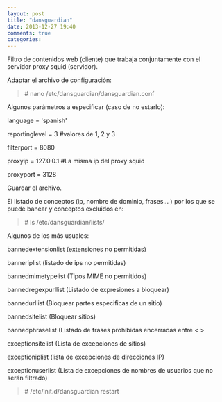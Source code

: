 ```yaml
---
layout: post
title: "dansguardian"
date: 2013-12-27 19:40
comments: true
categories: 
---
```

Filtro de contenidos web (cliente) que trabaja conjuntamente con el servidor proxy squid (servidor).

Adaptar el archivo de configuración:

>\# nano /etc/dansguardian/dansguardian.conf

Algunos parámetros a especificar (caso de no estarlo):

language = 'spanish'

reportinglevel = 3 #valores de 1, 2 y 3

filterport = 8080

proxyip = 127.0.0.1 #La misma ip del proxy squid

proxyport = 3128

Guardar el archivo.

El listado de conceptos (ip, nombre de dominio, frases... ) por los que se puede banear y conceptos excluidos en:

>\# ls /etc/dansguardian/lists/

Algunos de los más usuales:

bannedextensionlist (extensiones no permitidas) 

banneriplist (listado de ips no permitidas) 

bannedmimetypelist (Tipos MIME no permitidos) 

bannedregexpurllist  (Listado de expresiones a bloquear) 

bannedurllist (Bloquear partes especificas de un sitio) 

bannedsitelist (Bloquear sitios) 

bannedphraselist (Listado de frases prohibidas encerradas entre < > 

exceptionsitelist (Lista de excepciones de sitios) 

exceptioniplist (lista de excepciones de direcciones IP) 

exceptionuserlist (Lista de excepciones de nombres de usuarios que no serán filtrado) 

>\# /etc/init.d/dansguardian restart

